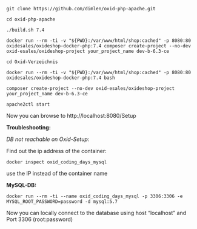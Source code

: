 `git clone https://github.com/dimlen/oxid-php-apache.git`

`cd oxid-php-apache`

`./build.sh 7.4`

`docker run --rm -ti -v "${PWD}:/var/www/html/shop:cached" -p 8080:80 oxidesales/oxideshop-docker-php:7.4 composer create-project --no-dev oxid-esales/oxideshop-project your_project_name dev-b-6.3-ce`

`cd Oxid-Verzeichnis`

`docker run --rm -ti -v "${PWD}:/var/www/html/shop:cached" -p 8080:80 oxidesales/oxideshop-docker-php:7.4 bash`

`composer create-project --no-dev oxid-esales/oxideshop-project your_project_name dev-b-6.3-ce`

`apache2ctl start`

Now you can browse to http://localhost:8080/Setup

**Troubleshooting:**

_DB not reachable on Oxid-Setup:_

Find out the ip address of the container:

`docker inspect oxid_coding_days_mysql`

use the IP instead of the container name

**MySQL-DB:** 

`docker run --rm -ti --name oxid_coding_days_mysql -p 3306:3306 -e MYSQL_ROOT_PASSWORD=password -d mysql:5.7`

Now you can locally connect to the database using host “localhost” and Port 3306 (root:password)
